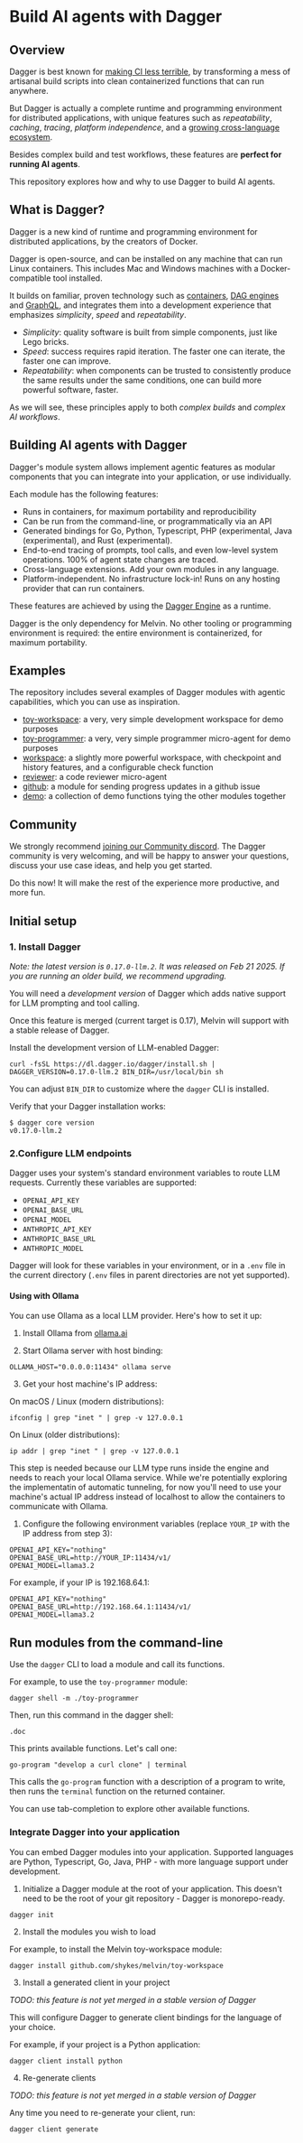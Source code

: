 # Build AI agents with Dagger

## Overview

Dagger is best known for [making CI less terrible](https://docs.dagger.io/#what-problem-does-dagger-solve),
by transforming a mess of artisanal build scripts into clean containerized functions that can run anywhere.

But Dagger is actually a complete runtime and programming environment for distributed applications,
with unique features such as *repeatability*, *caching*, *tracing*, *platform independence*, and a [growing cross-language ecosystem](https://daggerverse.dev).

Besides complex build and test workflows, these features are **perfect for running AI agents**.

This repository explores how and why to use Dagger to build AI agents.

## What is Dagger?

Dagger is a new kind of runtime and programming environment for distributed applications, by the creators of Docker.

Dagger is open-source, and can be installed on any machine that can run Linux containers.
This includes Mac and Windows machines with a Docker-compatible tool installed.

It builds on familiar, proven technology such as [containers](https://github.com/opencontainers/runc),
[DAG engines](https://github.com/moby/buildkit) and [GraphQL](https://graphql.org), and integrates them
into a development experience that emphasizes *simplicity*, *speed* and *repeatability*.

- *Simplicity*: quality software is built from simple components, just like Lego bricks.
- *Speed*: success requires rapid iteration. The faster one can iterate, the faster one can improve.
- *Repeatability*: when components can be trusted to consistently produce the same results under the same conditions, one can build more powerful software, faster.

As we will see, these principles apply to both *complex builds* and *complex AI workflows*.

## Building AI agents with Dagger

Dagger's module system allows implement agentic features as modular components that you can integrate into your application, or use individually.

Each module has the following features:

- Runs in containers, for maximum portability and reproducibility
- Can be run from the command-line, or programmatically via an API
- Generated bindings for Go, Python, Typescript, PHP (experimental, Java (experimental), and Rust (experimental).
- End-to-end tracing of prompts, tool calls, and even low-level system operations. 100% of agent state changes are traced.
- Cross-language extensions. Add your own modules in any language.
- Platform-independent. No infrastructure lock-in! Runs on any hosting provider that can run containers.

These features are achieved by using the [Dagger Engine](https://dagger.io) as a runtime.

Dagger is the only dependency for Melvin. No other tooling or programming environment is required:
the entire environment is containerized, for maximum portability.

## Examples

The repository includes several examples of Dagger modules with agentic capabilities, which you can use as inspiration.

- [toy-workspace](./toy-workspace): a very, very simple development workspace for demo purposes
- [toy-programmer](./toy-programmer): a very, very simple programmer micro-agent for demo purposes
- [workspace](./workspace): a slightly more powerful workspace, with checkpoint and history features, and a configurable check function
- [reviewer](./reviewer): a code reviewer micro-agent
- [github](./github): a module for sending progress updates in a github issue
- [demo](./demo): a collection of demo functions tying the other modules together

## Community

We strongly recommend [joining our Community discord](https://discord.gg/KK3AfBP8Gw).
The Dagger community is very welcoming, and will be happy to answer your questions, discuss your use case ideas, and help you get started.

Do this now! It will make the rest of the experience more productive, and more fun.


## Initial setup

### 1. Install Dagger

*Note: the latest version is `0.17.0-llm.2`. It was released on Feb 21 2025. If you are running an older build, we recommend upgrading.*

You will need a *development version* of Dagger which adds native support for LLM prompting and tool calling.

Once this feature is merged (current target is 0.17), Melvin will support with a stable release of Dagger.

Install the development version of LLM-enabled Dagger:

```console
curl -fsSL https://dl.dagger.io/dagger/install.sh | DAGGER_VERSION=0.17.0-llm.2 BIN_DIR=/usr/local/bin sh
```

You can adjust `BIN_DIR` to customize where the `dagger` CLI is installed.

Verify that your Dagger installation works:

```console
$ dagger core version
v0.17.0-llm.2
```

### 2.Configure LLM endpoints

Dagger uses your system's standard environment variables to route LLM requests. Currently these variables are supported:

- `OPENAI_API_KEY`
- `OPENAI_BASE_URL`
- `OPENAI_MODEL`
- `ANTHROPIC_API_KEY`
- `ANTHROPIC_BASE_URL`
- `ANTHROPIC_MODEL`

Dagger will look for these variables in your environment, or in a `.env` file in the current directory (`.env` files in parent directories are not yet supported).

#### Using with Ollama

You can use Ollama as a local LLM provider. Here's how to set it up:

1. Install Ollama from [ollama.ai](https://ollama.ai)

2. Start Ollama server with host binding:

```shell
OLLAMA_HOST="0.0.0.0:11434" ollama serve
```

3. Get your host machine's IP address:

On macOS / Linux (modern distributions):

```shell
ifconfig | grep "inet " | grep -v 127.0.0.1
```

On Linux (older distributions):

```shell
ip addr | grep "inet " | grep -v 127.0.0.1
```

This step is needed because our LLM type runs inside the engine and needs to reach your local Ollama service. While we're potentially exploring the implementatin of automatic tunneling, for now you'll need to use your machine's actual IP address instead of localhost to allow the containers to communicate with Ollama.

1. Configure the following environment variables (replace `YOUR_IP` with the IP address from step 3):

```plaintext
OPENAI_API_KEY="nothing"
OPENAI_BASE_URL=http://YOUR_IP:11434/v1/
OPENAI_MODEL=llama3.2
```

For example, if your IP is 192.168.64.1:
```plaintext
OPENAI_API_KEY="nothing"
OPENAI_BASE_URL=http://192.168.64.1:11434/v1/
OPENAI_MODEL=llama3.2
```

## Run modules from the command-line

Use the `dagger` CLI to load a module and call its functions.

For example, to use the `toy-programmer` module:

```console
dagger shell -m ./toy-programmer
```

Then, run this command in the dagger shell:

```
.doc
```

This prints available functions. Let's call one:

```
go-program "develop a curl clone" | terminal
```

This calls the `go-program` function with a description of a program to write, then runs the `terminal` function on the returned container.

You can use tab-completion to explore other available functions.

### Integrate Dagger into your application

You can embed Dagger modules into your application.
Supported languages are Python, Typescript, Go, Java, PHP - with more language support under development.

1. Initialize a Dagger module at the root of your application.
This doesn't need to be the root of your git repository - Dagger is monorepo-ready.

```console
dagger init
```

2. Install the modules you wish to load

For example, to install the Melvin toy-workspace module:

```console
dagger install github.com/shykes/melvin/toy-workspace
```

3. Install a generated client in your project

*TODO: this feature is not yet merged in a stable version of Dagger*

This will configure Dagger to generate client bindings for the language of your choice.

For example, if your project is a Python application:

```console
dagger client install python
```

4. Re-generate clients

*TODO: this feature is not yet merged in a stable version of Dagger*

Any time you need to re-generate your client, run:

```console
dagger client generate
```
